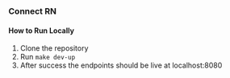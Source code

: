### Connect RN

#### How to Run Locally

1. Clone the repository
2. Run `make dev-up`
3. After success the endpoints should be live at localhost:8080
